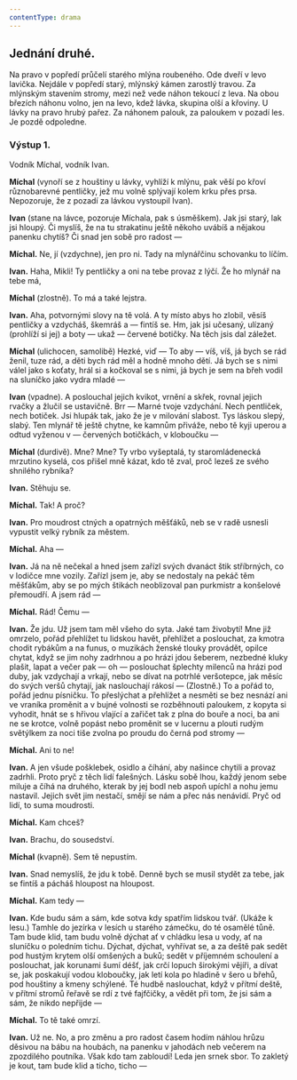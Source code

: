 ```yaml
---
contentType: drama
---
```


<section>

# Jednání druhé.

Na pravo v popředí průčelí starého mlýna roubeného. Ode dveří v levo lavička. Nejdále v popředí starý, mlýnský kámen zarostlý travou. Za mlýnským stavením stromy, mezi než vede náhon tekoucí z leva. Na obou březích náhonu volno, jen na levo, kdež lávka, skupina olší a křoviny. U lávky na pravo hrubý pařez. Za náhonem palouk, za paloukem v pozadí les. Je pozdě odpoledne.

### Výstup 1.

Vodník Míchal, vodník Ivan.

**Míchal** (vynoří se z houštiny u lávky, vyhlíží k mlýnu, pak věší po křoví různobarevné pentličky, jež mu volně splývají kolem krku přes prsa. Nepozoruje, že z pozadí za lávkou vystoupil Ivan).

**Ivan** (stane na lávce, pozoruje Míchala, pak s úsměškem). Jak jsi starý, lak jsi hloupý. Či myslíš, že na tu strakatinu ještě někoho uvábíš a nějakou panenku chytíš? Či snad jen sobě pro radost —

**Míchal.** Ne, jí (vzdychne), jen pro ni. Tady na mlynářčinu schovanku to líčím.

**Ivan.** Haha, Mikli! Ty pentličky a oni na tebe provaz z lýčí. Že ho mlynář na tebe má,

**Míchal** (zlostně). To má a také lejstra.

**Ivan.** Aha, potvornými slovy na tě volá. A ty místo abys ho zlobil, věsíš pentličky a vzdycháš, škemráš a — fintíš se. Hm, jak jsi učesaný, ulízaný (prohlíží si jej) a boty — ukaž — červené botičky. Na těch jsis dal záležet.

**Míchal** (ulichocen, samolibě) Hezké, viď — To aby — víš, víš, já bych se rád ženil, tuze rád, a děti bych rád měl a hodně mnoho dětí. Já bych se s nimi válel jako s koťaty, hrál si a kočkoval se s nimi, já bych je sem na břeh vodil na sluníčko jako vydra mladé —

**Ivan** (vpadne). A poslouchal jejich kvikot, vrnění a skřek, rovnal jejich rvačky a žlučil se ustavičně. Brr — Marné tvoje vzdychání. Nech pentliček, nech botiček. Jsi hlupák tak, jako že je v milování slabost. Tys láskou slepý, slabý. Ten mlynář tě ještě chytne, ke kamnům přiváže, nebo tě kyji uperou a odtud vyženou v — červených botičkách, v kloboučku —

**Míchal** (durdivě). Mne? Mne? Ty vrbo vyšeptalá, ty staromládenecká mrzutino kyselá, cos přišel mně kázat, kdo tě zval, proč lezeš ze svého shnilého rybníka?

**Ivan.** Stěhuju se.

**Míchal.** Tak! A proč?

**Ivan.** Pro moudrost ctných a opatrných měšťáků, neb se v radě usnesli vypustit velký rybník za městem. 

**Míchal.** Aha —

**Ivan.** Já na ně nečekal a hned jsem zařízl svých dvanáct štik stříbrných, co v lodičce mne vozily. Zařízl jsem je, aby se nedostaly na pekáč těm měšťákům, aby se po mých štikách neoblizoval pan purkmistr a konšelové přemoudří. A jsem rád —

**Míchal.** Rád! Čemu —

**Ivan.** Že jdu. Už jsem tam měl všeho do syta. Jaké tam živobytí! Mne již omrzelo, pořád přehlížet tu lidskou havět, přehlížet a poslouchat, za kmotra chodit rybákům a na funus, o muzikách ženské tlouky provádět, opilce chytat, když se jim nohy zadrhnou a po hrázi jdou šeberem, nezbedné kluky plašit, lapat a večer pak — oh — poslouchat šplechty milenců na hrázi pod duby, jak vzdychají a vrkají, nebo se dívat na potrhlé veršotepce, jak měsíc do svých veršů chytají, jak naslouchají rákosí — (Zlostně.) To a pořád to, pořád jednu písničku. To přeslýchat a přehlížet a nesměti se bez nesnází ani ve vraníka proměnit a v bujné volnosti se rozběhnouti paloukem, z kopyta si vyhodit, hnát se s hřivou vlající a zařičet tak z plna do bouře a noci, ba ani ne se krotce, volně popást nebo proměnit se v lucernu a plouti rudým světýlkem za noci tiše zvolna po proudu do černá pod stromy —

**Míchal.** Ani to ne!

**Ivan.** A jen všude pošklebek, osidlo a číhání, aby našince chytili a provaz zadrhli. Proto pryč z těch lidí falešných. Lásku sobě lhou, každý jenom sebe miluje a číhá na druhého, kterak by jej bodl neb aspoň upíchl a nohu jemu nastavil. Jejich svět jim nestačí, smějí se nám a přec nás nenávidí. Pryč od lidí, to suma moudrosti.

**Míchal.** Kam chceš?

**Ivan.** Brachu, do sousedství.

**Míchal** (kvapně). Sem tě nepustím.

**Ivan.** Snad nemyslíš, že jdu k tobě. Denně bych se musil stydět za tebe, jak se fintíš a pácháš hloupost na hloupost.

**Míchal.** Kam tedy —

**Ivan.** Kde budu sám a sám, kde sotva kdy spatřím lidskou tvář. (Ukáže k lesu.) Tamhle do jezírka v lesích u starého zámečku, do té osamělé tůně. Tam bude klid, tam budu volně dýchat ať v chládku lesa u vody, ať na sluníčku o poledním tichu. Dýchat, dýchat, vyhřívat se, a za deště pak sedět pod hustým krytem olší omšených a buků; sedět v příjemném schoulení a poslouchat, jak korunami šumí déšť, jak crčí lopuch širokými vějíři, a dívat se, jak poskakují vodou kloboučky, jak letí kola po hladině v šero u břehů, pod houštiny a kmeny schýlené. Té hudbě naslouchat, když v přítmí deště, v přítmí stromů řeřavě se rdí z tvé fajfčičky, a vědět při tom, že jsi sám a sám, že nikdo nepřijde — 

**Míchal.** To tě také omrzí.

**Ivan.** Už ne. No, a pro změnu a pro radost časem hodím náhlou hrůzu děsivou na bábu na houbách, na panenku v jahodách neb večerem na zpozdilého poutníka. Však kdo tam zabloudí! Leda jen srnek sbor. To zakletý je kout, tam bude klid a ticho, ticho —

</section>
